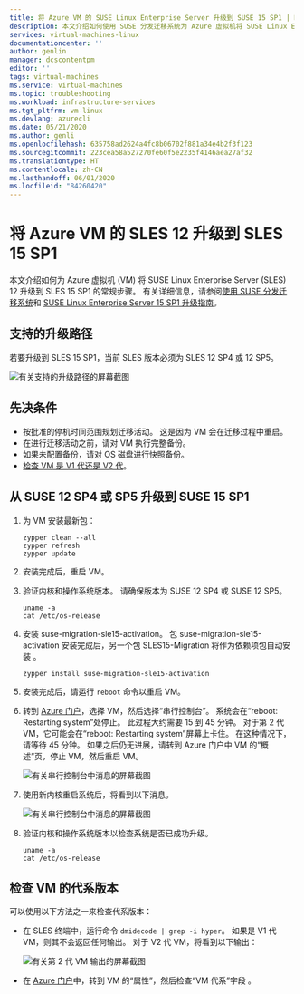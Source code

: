 ```yaml
---
title: 将 Azure VM 的 SUSE Linux Enterprise Server 升级到 SUSE 15 SP1 | Microsoft Docs
description: 本文介绍如何使用 SUSE 分发迁移系统为 Azure 虚拟机将 SUSE Linux Enterprise server 升级到 SUSE 15 SP1 的常规步骤。
services: virtual-machines-linux
documentationcenter: ''
author: genlin
manager: dcscontentpm
editor: ''
tags: virtual-machines
ms.service: virtual-machines
ms.topic: troubleshooting
ms.workload: infrastructure-services
ms.tgt_pltfrm: vm-linux
ms.devlang: azurecli
ms.date: 05/21/2020
ms.author: genli
ms.openlocfilehash: 635758ad2624a4fc8b06702f881a34e4b2f3f123
ms.sourcegitcommit: 223cea58a527270fe60f5e2235f4146aea27af32
ms.translationtype: HT
ms.contentlocale: zh-CN
ms.lasthandoff: 06/01/2020
ms.locfileid: "84260420"
---
```

# <a name="upgrade-azure-vm-with-sles-12-to-sles-15-sp1"></a>将 Azure VM 的 SLES 12 升级到 SLES 15 SP1

本文介绍如何为 Azure 虚拟机 (VM) 将 SUSE Linux Enterprise Server (SLES) 12 升级到 SLES 15 SP1 的常规步骤。 有关详细信息，请参阅[使用 SUSE 分发迁移系统](https://documentation.suse.com/suse-distribution-migration-system/1.0/single-html/distribution-migration-system/index.html)和 [SUSE Linux Enterprise Server 15 SP1 升级指南](https://documentation.suse.com/sles/15-SP1/single-html/SLES-upgrade/index.html#sec-update-preparation-update)。

## <a name="supported-upgrade-paths"></a>支持的升级路径
若要升级到 SLES 15 SP1，当前 SLES 版本必须为 SLES 12 SP4 或 12 SP5。

![有关支持的升级路径的屏幕截图](./media/linux-upgrade-suse-15sp1/upgrade-path.png)

## <a name="prerequisites"></a>先决条件

- 按批准的停机时间范围规划迁移活动。 这是因为 VM 会在迁移过程中重启。
- 在进行迁移活动之前，请对 VM 执行完整备份。
- 如果未配置备份，请对 OS 磁盘进行快照备份。
- [检查 VM 是 V1 代还是 V2 代](#check-the-generation-version-for-a-vm)。

## <a name="upgrade-from-suse-12-sp4-or-sp5-to-suse-15-sp1"></a>从 SUSE 12 SP4 或 SP5 升级到 SUSE 15 SP1

1. 为 VM 安装最新包：

    ```
    zypper clean --all
    zypper refresh
    zypper update
    ```

2. 安装完成后，重启 VM。

3. 验证内核和操作系统版本。 请确保版本为 SUSE 12 SP4 或 SUSE 12 SP5。

    ```
    uname -a
    cat /etc/os-release
    ```

4. 安装 suse-migration-sle15-activation。 包 suse-migration-sle15-activation 安装完成后，另一个包 SLES15-Migration 将作为依赖项包自动安装 。 

   ```
   zypper install suse-migration-sle15-activation
   ```

5. 安装完成后，请运行 `reboot` 命令以重启 VM。

6. 转到 [Azure 门户](https://portal.azure.com)，选择 VM，然后选择“串行控制台”。 系统会在“reboot: Restarting system”处停止。 此过程大约需要 15 到 45 分钟。 对于第 2 代 VM，它可能会在“reboot: Restarting system”屏幕上卡住。 在这种情况下，请等待 45 分钟。 如果之后仍无进展，请转到 Azure 门户中 VM 的“概述”页，停止 VM，然后重启 VM。

     ![有关串行控制台中消息的屏幕截图](./media/linux-upgrade-suse-15sp1/reboot-message.png)

8. 使用新内核重启系统后，将看到以下消息。

     ![有关串行控制台中消息的屏幕截图](./media/linux-upgrade-suse-15sp1/output-message.png)
9. 验证内核和操作系统版本以检查系统是否已成功升级。

    ```
    uname -a
    cat /etc/os-release
    ```

## <a name="check-the-generation-version-for-a-vm"></a>检查 VM 的代系版本

可以使用以下方法之一来检查代系版本：

- 在 SLES 终端中，运行命令 `dmidecode | grep -i hyper`。 如果是 V1 代 VM，则其不会返回任何输出。 对于 V2 代 VM，将看到以下输出：

     ![有关第 2 代 VM 输出的屏幕截图](./media/linux-upgrade-suse-15sp1/output-gen2.png)
- 在 [Azure 门户](https://portal.azure.com)中，转到 VM 的“属性”，然后检查“VM 代系”字段 。
